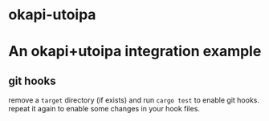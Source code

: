 # okapi-utoipa
# An okapi+utoipa integration example

## git hooks
remove a `target` directory (if exists) and run `cargo test` to enable git hooks.  
repeat it again to enable some changes in your hook files.
